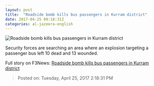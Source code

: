 ```yaml
---
layout: post
title:  "Roadside bomb kills bus passengers in Kurram district"
date: 2017-04-25 09:18:31Z
categories: al-jazeera-english
---
```


![Roadside bomb kills bus passengers in Kurram district](http://www.aljazeera.com/mritems/Images/2012/2/17/201221711534267580_20.jpg)

Security forces are searching an area where an explosion targeting a passenger bus left 10 dead and 13 wounded.


Full story on F3News: [Roadside bomb kills bus passengers in Kurram district](http://www.f3nws.com/n/4UzbcE)

> Posted on: Tuesday, April 25, 2017 2:18:31 PM

